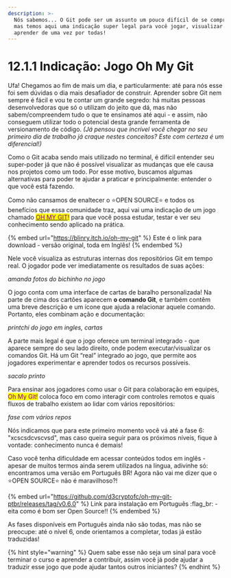 ```yaml
---
description: >-
  Nós sabemos... O Git pode ser um assunto um pouco difícil de se compreender,
  mas temos aqui uma indicação super legal para você jogar, visualizar e
  aprender de uma vez por todas!
---
```


# 12.1.1 Indicação: Jogo Oh My Git

Ufa! Chegamos ao fim de mais um dia, e particularmente: até para nós esse foi sem dúvidas o dia mais desafiador de construir. Aprender sobre Git nem sempre é fácil e vou te contar um grande segredo: há muitas pessoas desenvolvedoras que só o utilizam do jeito que dá, mas não sabem/compreendem tudo o que te ensinamos até aqui - e assim, não conseguem utilizar todo o potencial desta grande ferramenta de versionamento de código. _(Já pensou que incrível você chegar no seu primeiro dia de trabalho já craque nestes conceitos? Este com certeza é um diferencial!)_

Como o Git acaba sendo mais utilizado no terminal, é difícil entender seu super-poder já que não é possível visualizar as mudanças que ele causa nos projetos como um todo. Por esse motivo, buscamos algumas alternativas para poder te ajudar a praticar e principalmente: entender o que você está fazendo.

Como não cansamos de enaltecer o :star:OPEN SOURCE:star: e todos os benefícios que essa comunidade traz, aqui vai uma indicação de um jogo chamado [<mark style="color:purple;">OH MY GIT</mark>](https://ohmygit.org/)<mark style="color:purple;">!</mark> para que você possa estudar, testar e ver seu conhecimento sendo aplicado na prática.&#x20;

{% embed url="https://blinry.itch.io/oh-my-git" %}
Este é o link para download - versão original, toda em Inglês!&#x20;
{% endembed %}

Nele você visualiza as estruturas internas dos repositórios Git em tempo real. O jogador pode ver imediatamente os resultados de suas ações:

_amanda fotos do bichinho no jogo_

O  jogo conta com uma interface de cartas de baralho personalizada! Na parte de cima dos cartões aparecem **o comando Git**, e também contêm uma breve descrição e um ícone que ajuda a relacionar aquele comando. Portanto, eles combinam ação e documentação:

_printchi do jogo em ingles, cartas_

A parte mais legal é que o jogo oferece um terminal integrado - que aparece sempre do seu lado direito, onde podem executar/visualizar os comandos Git. Há um Git “real” integrado ao jogo, que permite aos jogadores experimentar e aprender todos os recursos possíveis.

_sacalo printo_

Para ensinar aos jogadores como usar o Git para colaboração em equipes, <mark style="color:purple;">Oh My Git!</mark> coloca foco em como interagir com controles remotos e quais fluxos de trabalho existem ao lidar com vários repositórios:

_fase com vários repos_

Nós indicamos que para este primeiro momento você vá até a fase 6: "xcscsdcvscvsd", mas caso queira seguir para os próximos níveis, fique à vontade: conhecimento nunca é demais!

Caso você tenha dificuldade em acessar conteúdos todos em inglês - apesar de muitos termos ainda serem utilizados na língua, adivinhe só: encontramos uma versão em Português BR! Agora não vai me dizer que o :star:OPEN SOURCE:star: não é maravilhoso?!

{% embed url="https://github.com/d3cryptofc/oh-my-git-ptbr/releases/tag/v0.6.0" %}
Link para instalação em Português :flag\_br: - eita como é bom ser Open Source!!
{% endembed %}

As fases disponíveis em Português ainda não são todas, mas não se preocupe: até o nível 6, onde orientamos a completar, todas já estão traduzidas!&#x20;

{% hint style="warning" %}
Quem sabe esse não seja um sinal para você terminar o curso e aprender a contribuir, assim você já pode ajudar a traduzir esse jogo que pode ajudar tantos outros iniciantes? &#x20;
{% endhint %}
